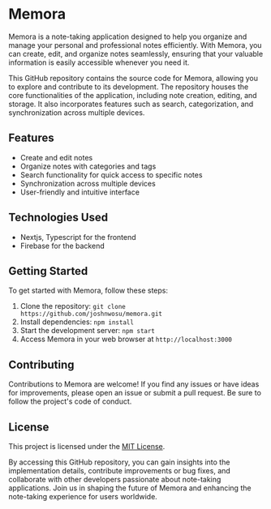 # Memora

Memora is a note-taking application designed to help you organize and manage your personal and professional notes efficiently. With Memora, you can create, edit, and organize notes seamlessly, ensuring that your valuable information is easily accessible whenever you need it.

This GitHub repository contains the source code for Memora, allowing you to explore and contribute to its development. The repository houses the core functionalities of the application, including note creation, editing, and storage. It also incorporates features such as search, categorization, and synchronization across multiple devices.

## Features

- Create and edit notes
- Organize notes with categories and tags
- Search functionality for quick access to specific notes
- Synchronization across multiple devices
- User-friendly and intuitive interface

## Technologies Used

- Nextjs, Typescript for the frontend
- Firebase for the backend

## Getting Started

To get started with Memora, follow these steps:

1. Clone the repository: `git clone https://github.com/joshnwosu/memora.git`
2. Install dependencies: `npm install`
3. Start the development server: `npm start`
4. Access Memora in your web browser at `http://localhost:3000`

## Contributing

Contributions to Memora are welcome! If you find any issues or have ideas for improvements, please open an issue or submit a pull request. Be sure to follow the project's code of conduct.

## License

This project is licensed under the [MIT License](https://opensource.org/licenses/MIT).

By accessing this GitHub repository, you can gain insights into the implementation details, contribute improvements or bug fixes, and collaborate with other developers passionate about note-taking applications. Join us in shaping the future of Memora and enhancing the note-taking experience for users worldwide.
